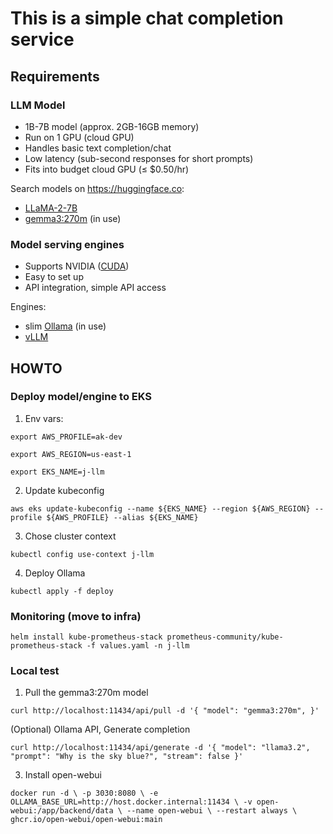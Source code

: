 # This is a simple chat completion service

## Requirements

### LLM Model

- 1B-7B model (approx. 2GB-16GB memory)
- Run on 1 GPU (cloud GPU)
- Handles basic text completion/chat
- Low latency (sub-second responses for short prompts)
- Fits into budget cloud GPU (≤ $0.50/hr)

Search models on https://huggingface.co:

- [LLaMA-2-7B](https://huggingface.co/meta-llama/Llama-2-7b-chat-hf)
- [gemma3:270m](https://huggingface.co/google/gemma-3-270m) (in use)

### Model serving engines

- Supports NVIDIA ([CUDA](https://developer.nvidia.com/cuda-toolkit))
- Easy to set up
- API integration, simple API access

Engines:

- slim [Ollama](https://github.com/alpine-docker/ollama) (in use)
- [vLLM](https://docs.vllm.ai/en/latest/)

## HOWTO

### Deploy model/engine to EKS

1. Env vars:

`export AWS_PROFILE=ak-dev`

`export AWS_REGION=us-east-1`

`export EKS_NAME=j-llm`

2. Update kubeconfig

`aws eks update-kubeconfig --name ${EKS_NAME} --region ${AWS_REGION} --profile ${AWS_PROFILE} --alias ${EKS_NAME}`

3. Chose cluster context

`kubectl config use-context j-llm`

4. Deploy Ollama

`kubectl apply -f deploy`

### Monitoring (move to infra)

`helm install kube-prometheus-stack prometheus-community/kube-prometheus-stack -f values.yaml -n j-llm`

### Local test

1. Pull the gemma3:270m model

`
curl http://localhost:11434/api/pull -d '{
  "model": "gemma3:270m",
}'
`

(Optional) Ollama API, Generate completion

`
curl http://localhost:11434/api/generate -d '{
  "model": "llama3.2",
  "prompt": "Why is the sky blue?",
  "stream": false
}'
`

3. Install open-webui

`
docker run -d \
  -p 3030:8080 \
  -e OLLAMA_BASE_URL=http://host.docker.internal:11434 \
  -v open-webui:/app/backend/data \
  --name open-webui \
  --restart always \
  ghcr.io/open-webui/open-webui:main
`
